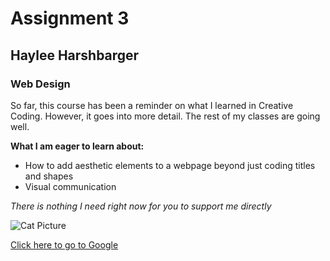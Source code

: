 # Assignment 3

## Haylee Harshbarger

### Web Design

So far, this course has been a reminder on what I learned in Creative Coding. However, it goes into more detail. The rest of my classes are going well.

**What I am eager to learn about:**

- How to add aesthetic elements to a webpage beyond just coding titles and shapes
- Visual communication

*There is nothing I need right now for you to support me directly*



![Cat Picture](https://static.scientificamerican.com/sciam/cache/file/2AE14CDD-1265-470C-9B15F49024186C10_source.jpg?w=1200)

[Click here to go to Google](https://google.com)

